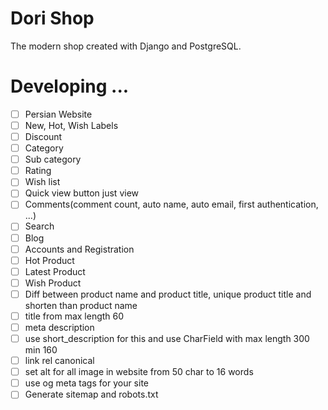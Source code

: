 # Dori Shop

The modern shop created with Django and PostgreSQL.

# Developing ...

- [ ] Persian Website
- [ ] New, Hot, Wish Labels
- [ ] Discount
- [ ] Category
- [ ] Sub category
- [ ] Rating
- [ ] Wish list
- [ ] Quick view button just view
- [ ] Comments(comment count, auto name, auto email, first authentication, ...)
- [ ] Search
- [ ] Blog
- [ ] Accounts and Registration
- [ ] Hot Product
- [ ] Latest Product
- [ ] Wish Product
- [ ] Diff between product name and product title, unique product title and shorten than product name
- [ ] title from max length 60
- [ ] meta description
- [ ] use short_description for this and use CharField with max length 300 min 160
- [ ] link rel canonical
- [ ] set alt for all image in website from 50 char to 16 words
- [ ] use og meta tags for your site
- [ ] Generate sitemap and robots.txt

